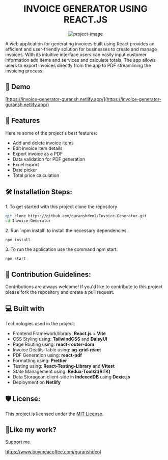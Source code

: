 <h1 align="center" id="title">INVOICE GENERATOR USING REACT.JS</h1>

<p align="center"><img src="https://socialify.git.ci/guranshdeol/Invoice-Generator/image?description=1&amp;forks=1&amp;issues=1&amp;language=1&amp;name=1&amp;owner=1&amp;pattern=Solid&amp;pulls=1&amp;stargazers=1&amp;theme=Auto" alt="project-image"></p>

<p id="description">A web application for generating invoices built using React provides an efficient and user-friendly solution for businesses to create and manage invoices. With its intuitive interface users can easily input customer information add items and services and calculate totals. The app allows users to export invoices directly from the app to PDF streamlining the invoicing process.</p>

<h2>🚀 Demo</h2>

[https://invoice-generator-guransh.netlify.app/](https://invoice-generator-guransh.netlify.app/)

<h2>🧐 Features</h2>

Here're some of the project's best features:

- Add and delete invoice items
- Edit invoice item details
- Export invoice as a PDF
- Data validation for PDF generation
- Excel export
- Date picker
- Total price calculation

<h2>🛠️ Installation Steps:</h2>

<p>1. To get started with this project clone the repository</p>

```bash
git clone https://github.com/guranshdeol/Invoice-Generator.git
cd Invoice-Generator
```

<p>2. Run `npm install` to install the necessary dependencies.</p>

```
npm install
```

<p>3. To run the application use the command npm start.</p>

```
npm start
```

<h2>🍰 Contribution Guidelines:</h2>

Contributions are always welcome! If you'd like to contribute to this project please fork the repository and create a pull request.

<h2>💻 Built with</h2>

Technologies used in the project:

- Frontend Framework/library: **React.js** + **Vite**
- CSS Styling using: **TailwindCSS** and **DaisyUI**
- Page Routing using: **react-router-dom**
- Invoice Deatils Table using: **ag-grid-react**
- PDF Generation using: **react-pdf**
- Formatting using: **Prettier**
- Testing using: **React-Testing-Library** and **Vitest**
- State Management using: **Redux-Toolkit(RTK)**
- Data Storageon client-side in **IndexedDB** using **Dexie.js**
- Deployment on **Netlify**

<h2>🛡️ License:</h2>

This project is licensed under the [MIT License](https://opensource.org/licenses/MIT).

<h2>💖Like my work?</h2>

Support me<p>https://www.buymeacoffee.com/guranshdeol</p>
